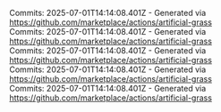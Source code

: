 Commits: 2025-07-01T14:14:08.401Z - Generated via https://github.com/marketplace/actions/artificial-grass
<br>
Commits: 2025-07-01T14:14:08.401Z - Generated via https://github.com/marketplace/actions/artificial-grass
<br>
Commits: 2025-07-01T14:14:08.401Z - Generated via https://github.com/marketplace/actions/artificial-grass
<br>
Commits: 2025-07-01T14:14:08.401Z - Generated via https://github.com/marketplace/actions/artificial-grass
<br>
Commits: 2025-07-01T14:14:08.401Z - Generated via https://github.com/marketplace/actions/artificial-grass
<br>
